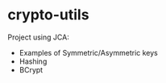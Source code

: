 # crypto-utils

Project using JCA:

   - Examples of Symmetric/Asymmetric keys 
   - Hashing
   - BCrypt
